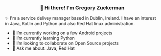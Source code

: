 
<h3 align="center">👋 Hi there! I'm Gregory Zuckerman</h3>

✨ I'm a service delivey manager based in Dublin, Ireland. I have an interest in Java, Kotlin and Python and also Red Hat linux administration.

- 🔭 I’m currently working on a few Android projects
- 🌱 I’m currently learning Python
- 👯 I’m looking to collaborate on Open Source projects
- 💬 Ask me about: Java, Red Hat
